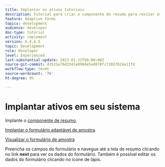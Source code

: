 ```yaml
---
title: Implantar os ativos tutoriais
description: Tutorial para criar o componente de resumo para revisar os dados do formulário antes de enviar.
feature: Adaptive Forms
topics: development
audience: developer
doc-type: tutorial
activity: implement
version: 6.4,6.5
topic: Development
role: Developer
level: Experienced
last-substantial-update: 2023-01-22T00:00:00Z
source-git-commit: d3531e76d3341e0964e5ed878fc72037024a11fd
workflow-type: tm+mt
source-wordcount: '76'
ht-degree: 0%

---
```


# Implantar ativos em seu sistema

Implante o [componente de resumo](assets/summarize-component.zip).

[Implantar o formulário adaptável de amostra](assets/sample-adaptive-form.zip).

[Visualizar o formulário de amostra](http://localhost:4502/content/dam/formsanddocuments/testsummary/jcr:content?wcmmode=disabled)

Preencha os campos do formulário e navegue até a tela de resumo clicando no link **next** para ver os dados do formulário. Também é possível editar os dados do formulário clicando no ícone de lápis.

